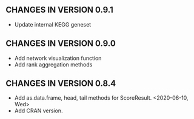 CHANGES IN VERSION 0.9.1
------------------------

* Update internal KEGG geneset



CHANGES IN VERSION 0.9.0
------------------------

* Add network visualization function
* Add rank aggregation methods


CHANGES IN VERSION 0.8.4
------------------------

* Add as.data.frame, head, tail methods for ScoreResult. <2020-06-10, Wed>
* Add CRAN version.
